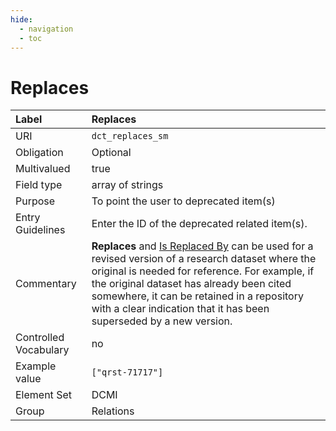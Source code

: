 ```yaml
---
hide:
  - navigation
  - toc
---
```


# Replaces

| Label                 | Replaces |
|:----------------------|:---------|
| URI                   | `dct_replaces_sm` |
| Obligation            | Optional |
| Multivalued           | true |
| Field type            | array of strings |
| Purpose               | To point the user to deprecated item(s) |
| Entry Guidelines      | Enter the ID of the deprecated related item(s). |
| Commentary            | **Replaces** and [Is Replaced By](is-replaced-by) can be used for a revised version of a research dataset where the original is needed for reference. For example, if the original dataset has already been cited somewhere, it can be retained in a repository with a clear indication that it has been superseded by a new version. |
| Controlled Vocabulary | no |
| Example value         | `["qrst-71717"]` |
| Element Set           | DCMI |
| Group                 | Relations |

